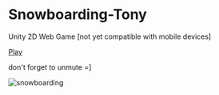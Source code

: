 # Snowboarding-Tony
Unity 2D Web Game
[not yet compatible with mobile devices]

<a href="https://play.unity.com/mg/other/webgl-builds-398808">Play</a>

don't forget to unmute =]

![snowboarding](https://github.com/tomerzamir/snowboarding-game/assets/98778457/93e48166-2c06-4a9b-8e82-80b5c9965dd8)
